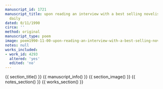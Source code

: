 ```yaml
---
manuscript_id: 1721
manuscript_title: upon reading an interview with a best selling novelist in the metropolitan
  daily
dated: 0/11/1990
circa: ''
method: original
manuscript_type: poem
image: poem1990-11-00-upon-reading-an-interview-with-a-best-selling-novelist-in-the-metropolitan-daily.jpg
notes: null
works_included:
- work_id: 4293
  altered: 'yes'
  edited: 'no'
---
```


{{ section_title() }}
{{ manuscript_info() }}
{{ section_image() }}
{{ notes_section() }}
{{ works_section() }}
